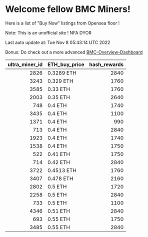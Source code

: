 # Welcome fellow BMC Miners!
Here is a list of "Buy Now" listings from Opensea floor !

Note: This is an unofficial site ! NFA DYOR

Last auto update at: Tue Nov  8 05:43:14 UTC 2022

Bonus: Do check out a more advanced [BMC-Overview-Dashboard](https://dune.com/defifunk/BMC-Overview-Dashboard)


|   ultra_miner_id | ETH_buy_price   |   hash_rewards |
|-----------------:|:----------------|---------------:|
|             2826 | 0.3289 ETH      |           2840 |
|             3243 | 0.329 ETH       |           1760 |
|             3585 | 0.33 ETH        |           1760 |
|             2003 | 0.35 ETH        |           2640 |
|              748 | 0.4 ETH         |           1740 |
|             3435 | 0.4 ETH         |           1100 |
|             1371 | 0.4 ETH         |            990 |
|              713 | 0.4 ETH         |           2840 |
|             1923 | 0.4 ETH         |           1740 |
|             1538 | 0.4 ETH         |           1750 |
|              522 | 0.41 ETH        |           1750 |
|              714 | 0.42 ETH        |           2840 |
|             3722 | 0.4513 ETH      |           1760 |
|             3407 | 0.478 ETH       |           2160 |
|             2802 | 0.5 ETH         |           1720 |
|             2258 | 0.5 ETH         |           2840 |
|              733 | 0.5 ETH         |           1100 |
|             4346 | 0.51 ETH        |           2840 |
|              693 | 0.55 ETH        |           1750 |
|             3485 | 0.55 ETH        |           2840 |